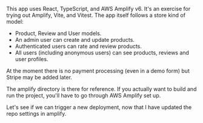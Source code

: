 This app uses React, TypeScript, and AWS Amplify v6. It's an exercise for trying out Amplify, Vite, and Vitest. The app itself follows a store kind of model:

- Product, Review and User models.
- An admin user can create and update products.
- Authenticated users can rate and review products.
- All users (including anonymous users) can see products, reviews and user profiles.

At the moment there is no payment processing (even in a demo form) but Stripe may be added later.

The amplify directory is there for reference. If you actually want to build and run the project, you'll have to go through AWS Amplify set up.

Let's see if we can trigger a new deployment, now that I have updated the repo settings in amplify.
